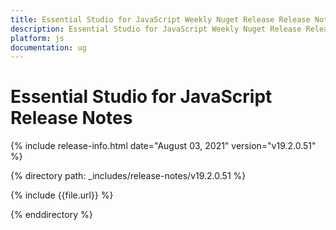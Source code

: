 ```yaml
---
title: Essential Studio for JavaScript Weekly Nuget Release Release Notes  
description: Essential Studio for JavaScript Weekly Nuget Release Release Notes  
platform: js
documentation: ug
---
```


# Essential Studio for JavaScript  Release Notes  

{% include release-info.html date="August 03, 2021"  version="v19.2.0.51" %} 


{% directory path: _includes/release-notes/v19.2.0.51
 %}

{% include {{file.url}} %}

{% enddirectory %}